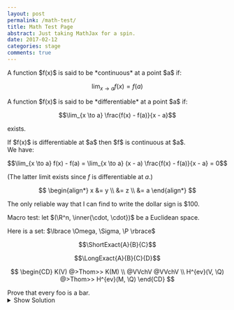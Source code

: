 ```yaml
---
layout: post
permalink: /math-test/
title: Math Test Page
abstract: Just taking MathJax for a spin.
date: 2017-02-12
categories: stage
comments: true
---
```


<div class="definition">
A function $f(x)$ is said to be *continuous* at a point $a$ if:

$$\lim_{x \to a} f(x) = f(a)$$
</div>

<div class="definition">
A function $f(x)$ is said to be *differentiable* at a point $a$ if:

$$\lim_{x \to a} \frac{f(x) - f(a)}{x - a}$$

exists.
</div>

<div class="lemma">
If $f(x)$ is differentiable at $a$ then $f$ is continuous at $a$.
</div>
<div class="proof">
We have:

$$\lim_{x \to a} f(x) - f(a) = \lim_{x \to a} (x - a) \frac{f(x) - f(a)}{x - a} = 0$$

(The latter limit exists since $f$ is differentiable at $a$.)
</div>

$$
\begin{align*}
x &= y \\
&= z \\
&= a
\end{align*}
$$

The only reliable way that I can find to write the dollar sign is <span>$</span>100.

Macro test: let $(\R^n, \inner{\cdot, \cdot})$ be a Euclidean space.

Here is a set: $\lbrace \Omega, \Sigma, \P \rbrace$

$$\ShortExact{A}{B}{C}$$

$$\LongExact{A}{B}{C}{D}$$

$$
\begin{CD}
K(V) @>Thom>> K(M) \\
@VVchV @VVchV \\
H^{ev}(V, \Q) @>Thom>> H^{ev}(M, \Q)
\end{CD}
$$

<div class="exercise">
Prove that every foo is a bar.
</div>
<div><details>
<summary>Show Solution</summary>
<div class="solution">
If not then there is a foo which is not a bar.
</div>
</details></div>
